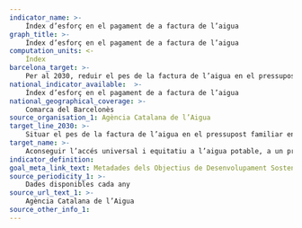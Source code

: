 ```yaml
---
indicator_name: >-
    Índex d’esforç en el pagament de a factura de l’aigua
graph_title: >-
    Índex d’esforç en el pagament de a factura de l’aigua
computation_units: <-
	Índex 
barcelona_target: >-
    Per al 2030, reduir el pes de la factura de l’aigua en el pressupost familiar 
national_indicator_available:  >-
    Índex d’esforç en el pagament de a factura de l’aigua
national_geographical_coverage: >-
    Comarca del Barcelonès
source_organisation_1: Agència Catalana de l’Aigua
target_line_2030: >-
    Situar el pes de la factura de l’aigua en el pressupost familiar en línia amb la mitjana de Catalunya (índex=100)
target_name: >-
    Aconseguir l’accés universal i equitatiu a l’aigua potable, a un preu assequible per a totes les persones
indicator_definition:
goal_meta_link_text: Metadades dels Objectius de Desenvolupament Sostenible de les Nacions Unides (pdf 894kB)
source_periodicity_1: >-
    Dades disponibles cada any
source_url_text_1: >-
    Agència Catalana de l’Aigua
source_other_info_1:
---
```

